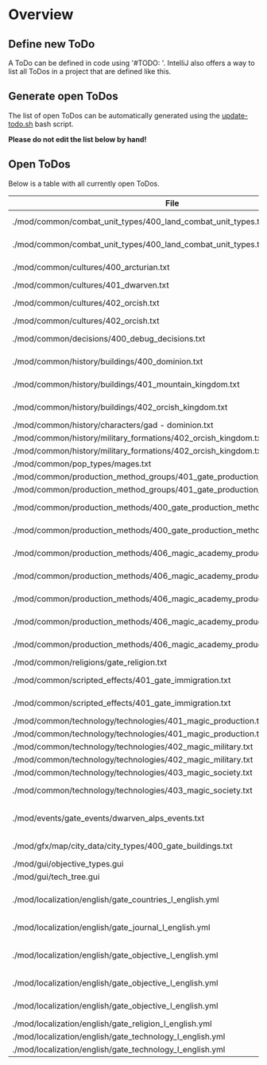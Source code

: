 # Overview

## Define new ToDo

A ToDo can be defined in code using '#TODO: <text>'.
IntelliJ also offers a way to list all ToDos in a project that are defined like this.

## Generate open ToDos

The list of open ToDos can be automatically generated using the [update-todo.sh](../script/update-todo.sh) bash script.

**Please do not edit the list below by hand!**

## Open ToDos

Below is a table with all currently open ToDos.

[//]: # (TODO-START)

| File | Line | ToDo |
| ---- | ---- | ---- |
| ./mod/common/combat_unit_types/400_land_combat_unit_types.txt | 42 |  Add more image variants for combat_unit_type_mage_infantry |
| ./mod/common/combat_unit_types/400_land_combat_unit_types.txt | 95 |  Add more image variants for combat_unit_type_mage_artillery |
| ./mod/common/cultures/400_arcturian.txt | 2 |  Define custom culture (Currently copy of german) |
| ./mod/common/cultures/401_dwarven.txt | 55 |  Create dwarven graphics & ethnicity |
| ./mod/common/cultures/402_orcish.txt | 2 |  Define custom culture (Currently copy of dwarven) |
| ./mod/common/cultures/402_orcish.txt | 55 |  Create dwarven graphics & ethnicity |
| ./mod/common/decisions/400_debug_decisions.txt | 1 |  Deactivate all decisions in this file before release |
| ./mod/common/history/buildings/400_dominion.txt | 1 |  Define proper buildings for new countries |
| ./mod/common/history/buildings/401_mountain_kingdom.txt | 1 |  Define proper buildings for new countries |
| ./mod/common/history/buildings/402_orcish_kingdom.txt | 1 |  Define proper buildings for new countries |
| ./mod/common/history/characters/gad - dominion.txt | 1 |  Add proper characters |
| ./mod/common/history/military_formations/402_orcish_kingdom.txt | 22 |  Create character |
| ./mod/common/history/military_formations/402_orcish_kingdom.txt | 72 |  Create character |
| ./mod/common/pop_types/mages.txt | 2 |  Need to add mages to landowners |
| ./mod/common/production_method_groups/401_gate_production_method_groups.txt | 24 |  Add proper production method |
| ./mod/common/production_method_groups/401_gate_production_method_groups.txt | 8 |  Add proper production method |
| ./mod/common/production_methods/400_gate_production_methods.txt | 26 |  Can we add something like custom tooltip here? |
| ./mod/common/production_methods/400_gate_production_methods.txt | 44 |  Can we add something like custom tooltip here? |
| ./mod/common/production_methods/406_magic_academy_production_methods.txt | 117 |  Find proper logo for pm_magic_academy_full_support |
| ./mod/common/production_methods/406_magic_academy_production_methods.txt | 29 |  Find proper logo for pm_magic_academy_partial_support |
| ./mod/common/production_methods/406_magic_academy_production_methods.txt | 2 |  Find proper logo for pm_magic_academy_no_support |
| ./mod/common/production_methods/406_magic_academy_production_methods.txt | 62 |  Find proper logo for pm_magic_academy_full_support |
| ./mod/common/production_methods/406_magic_academy_production_methods.txt | 95 |  Find proper logo for pm_magic_academy_no_research |
| ./mod/common/religions/gate_religion.txt | 2 |  Add proper icon |
| ./mod/common/scripted_effects/401_gate_immigration.txt | 55 |  Balance trait state_trait_dwarven_immigration |
| ./mod/common/scripted_effects/401_gate_immigration.txt | 65 |  Balance trait state_trait_dwarven_mass_immigration |
| ./mod/common/technology/technologies/401_magic_production.txt | 19 |  Add proper logo for mana_extraction |
| ./mod/common/technology/technologies/401_magic_production.txt | 34 |  Add proper logo for magic_farming |
| ./mod/common/technology/technologies/402_magic_military.txt | 18 |  Add proper logo for mage_infantry |
| ./mod/common/technology/technologies/402_magic_military.txt | 34 |  Add proper logo for mage_artillery |
| ./mod/common/technology/technologies/403_magic_society.txt | 28 |  Add proper logo for formalized_magic |
| ./mod/common/technology/technologies/403_magic_society.txt | 48 |  Add proper logo for magic_technology_integration |
| ./mod/events/gate_events/dwarven_alps_events.txt | 52 |  Create custom video for event dwarven_alps.2 (Digging Dwarven Tunnels) |
| ./mod/gfx/map/city_data/city_types/400_gate_buildings.txt | 1 |  Needs more definitions for other cultures |
| ./mod/gui/objective_types.gui | 1 |  Find a way to not overwrite this file |
| ./mod/gui/tech_tree.gui | 1 |  Find a way to not overwrite this file |
| ./mod/localization/english/gate_countries_l_english.yml | 10 |  Add proper flavor text GOK_FLAVOR_TEXT (Orkish Supremacy) |
| ./mod/localization/english/gate_journal_l_english.yml | 87 |  Write flavor text for je_learn_magic_reason |
| ./mod/localization/english/gate_objective_l_english.yml | 11 |  Flesh out objective_magic_dominance_desc_GBR (Great Britain) |
| ./mod/localization/english/gate_objective_l_english.yml | 18 |  Flesh out a proper description for je_obj_magic_knowledge_desc |
| ./mod/localization/english/gate_objective_l_english.yml | 21 |  Flesh out a proper description for je_obj_magic_academy_desc |
| ./mod/localization/english/gate_religion_l_english.yml | 5 |  Find better name for blood_god |
| ./mod/localization/english/gate_technology_l_english.yml | 19 |  Write description for formalized_magic |
| ./mod/localization/english/gate_technology_l_english.yml | 21 |  Write description for magic_science |

[//]: # (TODO-END)